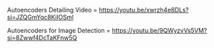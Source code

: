 Autoencoders Detailing Video = https://youtu.be/xwrzh4e8DLs?si=JZQGmYqc8KiIOSml

Autoencoders for Image Detection = https://youtu.be/9QWyzvVs5VM?si=8Zwwf4DcTaKFnw5Q
